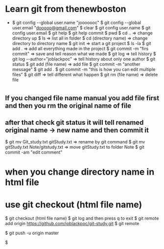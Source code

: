 # Learn git from thenewboston
* $ git config --global user.name "jooooooc"
$ git config --global user.email "dooooo@gmail.com"
$ clear
$ git config user.name
$ git config user.email
$ git help
$ git help commit
$ pwd
$ cd .. => change directory up
$ ls => list all in folder
$ cd (directory name) => change directory to directory name
$ git init => start a git project
$ ls -la
$ git add . => add all everything made in the project
$ git commit -m "firs commit" => save and tell reason what we made
$ git log => tell history
$ git log --author="joblackpoc" => tell history about only one author
$ git status 
$ git add (file name) => add file
$ git commit -m "another message"
$ git add .
$ git commit -m "this is how you can edit multiple files"
$ git diff => tell different what happen
$ git rm (file name) => delete file
#
## If you changed file name manual you add file first and then you rm the original name of file
## after that check git status it will tell renamed original name -> new name and then commit it 
 
$ git mv Git_study.txt gitStudy.txt => rename by git command
$ git mv gitStudy.txt Note/gitstudy.txt => move gitStudy.txt to folder Note
$ git commit -am "edit comment"

# when you change directory name in html file 
# use git checkout (html file name)

$ git checkout (html file name)
$ git log and then press q to exit
$ git remote add origin https://github.com/joblackpoc/git-study.git
$ git remote

$ git push -u origin master

$
